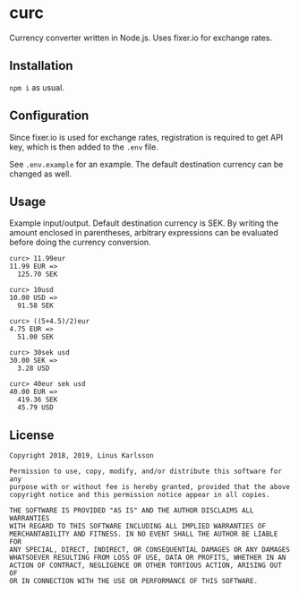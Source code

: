 curc
====

Currency converter written in Node.js. Uses fixer.io for exchange rates.

## Installation

`npm i` as usual.

## Configuration

Since fixer.io is used for exchange rates, registration is required to get API key, which is then added to the `.env` file.

See `.env.example` for an example. The default destination currency can be changed as well.

## Usage

Example input/output. Default destination currency is SEK. By writing the amount enclosed in parentheses,
arbitrary expressions can be evaluated before doing the currency conversion.

```
curc> 11.99eur
11.99 EUR =>
  125.70 SEK

curc> 10usd
10.00 USD =>
  91.58 SEK

curc> ((5+4.5)/2)eur
4.75 EUR =>
  51.00 SEK

curc> 30sek usd
30.00 SEK =>
  3.28 USD

curc> 40eur sek usd
40.00 EUR =>
  419.36 SEK
  45.79 USD
```

## License

```
Copyright 2018, 2019, Linus Karlsson

Permission to use, copy, modify, and/or distribute this software for any
purpose with or without fee is hereby granted, provided that the above
copyright notice and this permission notice appear in all copies.

THE SOFTWARE IS PROVIDED "AS IS" AND THE AUTHOR DISCLAIMS ALL WARRANTIES
WITH REGARD TO THIS SOFTWARE INCLUDING ALL IMPLIED WARRANTIES OF
MERCHANTABILITY AND FITNESS. IN NO EVENT SHALL THE AUTHOR BE LIABLE FOR
ANY SPECIAL, DIRECT, INDIRECT, OR CONSEQUENTIAL DAMAGES OR ANY DAMAGES
WHATSOEVER RESULTING FROM LOSS OF USE, DATA OR PROFITS, WHETHER IN AN
ACTION OF CONTRACT, NEGLIGENCE OR OTHER TORTIOUS ACTION, ARISING OUT OF
OR IN CONNECTION WITH THE USE OR PERFORMANCE OF THIS SOFTWARE.
```

